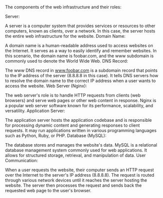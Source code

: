 The components of the web infrastructure and their roles:

Server:

A server is a computer system that provides services or resources to other computers, known as clients, over a network. In this case, the server hosts the entire web infrastructure for the website.
Domain Name:

A domain name is a human-readable address used to access websites on the Internet. It serves as a way to easily identify and remember websites. In this scenario, the domain name is foobar.com, and the www subdomain is commonly used to denote the World Wide Web.
DNS Record:

The www DNS record in www.foobar.com is a subdomain record that points to the IP address of the server (8.8.8.8 in this case). It tells DNS servers how to resolve the domain name to the correct IP address when a user wants to access the website.
Web Server (Nginx):

The web server's role is to handle HTTP requests from clients (web browsers) and serve web pages or other web content in response. Nginx is a popular web server software known for its performance, scalability, and versatility.
Application Server:

The application server hosts the application codebase and is responsible for processing dynamic content and generating responses to client requests. It may run applications written in various programming languages such as Python, Ruby, or PHP.
Database (MySQL):

The database stores and manages the website's data. MySQL is a relational database management system commonly used for web applications. It allows for structured storage, retrieval, and manipulation of data.
User Communication:

When a user requests the website, their computer sends an HTTP request over the Internet to the server's IP address (8.8.8.8). The request is routed through various network devices until it reaches the server hosting the website. The server then processes the request and sends back the requested web page to the user's browser.
